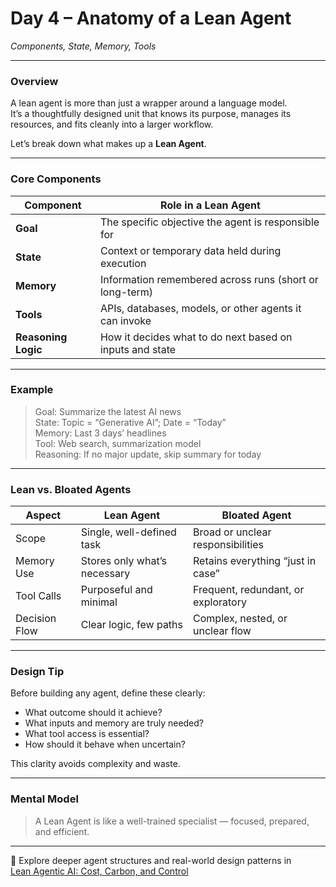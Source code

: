 # Day 4 – Anatomy of a Lean Agent  
*Components, State, Memory, Tools*

---

### Overview

A lean agent is more than just a wrapper around a language model.  
It’s a thoughtfully designed unit that knows its purpose, manages its resources, and fits cleanly into a larger workflow.

Let’s break down what makes up a **Lean Agent**.

---

### Core Components

| Component     | Role in a Lean Agent                                         |
|---------------|---------------------------------------------------------------|
| **Goal**       | The specific objective the agent is responsible for          |
| **State**      | Context or temporary data held during execution              |
| **Memory**     | Information remembered across runs (short or long-term)      |
| **Tools**      | APIs, databases, models, or other agents it can invoke       |
| **Reasoning Logic** | How it decides what to do next based on inputs and state |

---

### Example

> Goal: Summarize the latest AI news  
> State: Topic = “Generative AI”; Date = “Today”  
> Memory: Last 3 days’ headlines  
> Tool: Web search, summarization model  
> Reasoning: If no major update, skip summary for today

---

### Lean vs. Bloated Agents

| Aspect       | Lean Agent                          | Bloated Agent                          |
|--------------|--------------------------------------|-----------------------------------------|
| Scope        | Single, well-defined task            | Broad or unclear responsibilities       |
| Memory Use   | Stores only what’s necessary         | Retains everything “just in case”       |
| Tool Calls   | Purposeful and minimal               | Frequent, redundant, or exploratory     |
| Decision Flow| Clear logic, few paths               | Complex, nested, or unclear flow        |

---

### Design Tip

Before building any agent, define these clearly:

- What outcome should it achieve?
- What inputs and memory are truly needed?
- What tool access is essential?
- How should it behave when uncertain?

This clarity avoids complexity and waste.

---

### Mental Model

> A Lean Agent is like a well-trained specialist — focused, prepared, and efficient.

---

📖 Explore deeper agent structures and real-world design patterns in  
[Lean Agentic AI: Cost, Carbon, and Control](https://leanagenticai.com/)
